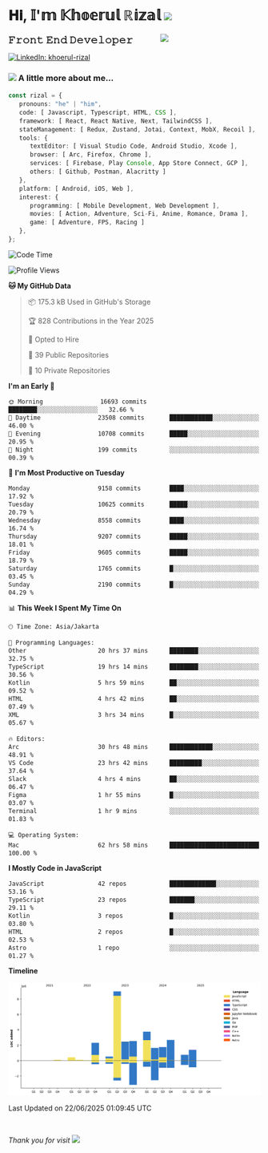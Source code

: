 <h1> 𝐇𝐢, 𝕀'𝕞 𝕂𝕙𝕠𝕖𝕣𝕦𝕝 ℝ𝕚𝕫𝕒𝕝 <img src="https://media.giphy.com/media/mGcNjsfWAjY5AEZNw6/giphy.gif" width="50"></h1>
<img align='right' src="https://media.giphy.com/media/v1.Y2lkPTc5MGI3NjExOWI2ajR2NGJubzBsZHFuaHMwajRrcDNsNXJwOG8yb3F0NjhkNXF4OSZlcD12MV9pbnRlcm5hbF9naWZfYnlfaWQmY3Q9cw/fkZukR450RQ1qnGaq9/giphy.gif" width="200">
<strong style="font-size:20px;">𝙵𝚛𝚘𝚗𝚝 𝙴𝚗𝚍 𝙳𝚎𝚟𝚎𝚕𝚘𝚙𝚎𝚛</strong>
</p></em>

[![LinkedIn: khoerul-rizal](https://img.shields.io/badge/khoerul--rizal-blue?style=flat-square&logo=Linkedin&logoColor=white&link=https://www.linkedin.com/in/khoerul-rizal/)](https://www.linkedin.com/in/khoerul-rizal/)

### <img src="https://media.giphy.com/media/VgCDAzcKvsR6OM0uWg/giphy.gif" width="50"> A little more about me...

```typescript
const rizal = {
   pronouns: "he" | "him",
   code: [ Javascript, Typescript, HTML, CSS ],
   framework: [ React, React Native, Next, TailwindCSS ],
   stateManagement: [ Redux, Zustand, Jotai, Context, MobX, Recoil ],
   tools: {
      textEditor: [ Visual Studio Code, Android Studio, Xcode ],
      browser: [ Arc, Firefox, Chrome ],
      services: [ Firebase, Play Console, App Store Connect, GCP ],
      others: [ Github, Postman, Alacritty ]
   },
   platform: [ Android, iOS, Web ],
   interest: {
      programming: [ Mobile Development, Web Development ],
      movies: [ Action, Adventure, Sci-Fi, Anime, Romance, Drama ],
      game: [ Adventure, FPS, Racing ]
   },
};
```

<!--START_SECTION:waka-->
![Code Time](http://img.shields.io/badge/Code%20Time-3%2C144%20hrs%2013%20mins-blue)

![Profile Views](http://img.shields.io/badge/Profile%20Views-0-blue)

**🐱 My GitHub Data** 

> 📦 175.3 kB Used in GitHub's Storage 
 > 
> 🏆 828 Contributions in the Year 2025
 > 
> 💼 Opted to Hire
 > 
> 📜 39 Public Repositories 
 > 
> 🔑 10 Private Repositories 
 > 
**I'm an Early 🐤** 

```text
🌞 Morning                16693 commits       ████████░░░░░░░░░░░░░░░░░   32.66 % 
🌆 Daytime                23508 commits       ████████████░░░░░░░░░░░░░   46.00 % 
🌃 Evening                10708 commits       █████░░░░░░░░░░░░░░░░░░░░   20.95 % 
🌙 Night                  199 commits         ░░░░░░░░░░░░░░░░░░░░░░░░░   00.39 % 
```
📅 **I'm Most Productive on Tuesday** 

```text
Monday                   9158 commits        ████░░░░░░░░░░░░░░░░░░░░░   17.92 % 
Tuesday                  10625 commits       █████░░░░░░░░░░░░░░░░░░░░   20.79 % 
Wednesday                8558 commits        ████░░░░░░░░░░░░░░░░░░░░░   16.74 % 
Thursday                 9207 commits        █████░░░░░░░░░░░░░░░░░░░░   18.01 % 
Friday                   9605 commits        █████░░░░░░░░░░░░░░░░░░░░   18.79 % 
Saturday                 1765 commits        █░░░░░░░░░░░░░░░░░░░░░░░░   03.45 % 
Sunday                   2190 commits        █░░░░░░░░░░░░░░░░░░░░░░░░   04.29 % 
```


📊 **This Week I Spent My Time On** 

```text
🕑︎ Time Zone: Asia/Jakarta

💬 Programming Languages: 
Other                    20 hrs 37 mins      ████████░░░░░░░░░░░░░░░░░   32.75 % 
TypeScript               19 hrs 14 mins      ████████░░░░░░░░░░░░░░░░░   30.56 % 
Kotlin                   5 hrs 59 mins       ██░░░░░░░░░░░░░░░░░░░░░░░   09.52 % 
HTML                     4 hrs 42 mins       ██░░░░░░░░░░░░░░░░░░░░░░░   07.49 % 
XML                      3 hrs 34 mins       █░░░░░░░░░░░░░░░░░░░░░░░░   05.67 % 

🔥 Editors: 
Arc                      30 hrs 48 mins      ████████████░░░░░░░░░░░░░   48.91 % 
VS Code                  23 hrs 42 mins      █████████░░░░░░░░░░░░░░░░   37.64 % 
Slack                    4 hrs 4 mins        ██░░░░░░░░░░░░░░░░░░░░░░░   06.47 % 
Figma                    1 hr 55 mins        █░░░░░░░░░░░░░░░░░░░░░░░░   03.07 % 
Terminal                 1 hr 9 mins         ░░░░░░░░░░░░░░░░░░░░░░░░░   01.83 % 

💻 Operating System: 
Mac                      62 hrs 58 mins      █████████████████████████   100.00 % 
```

**I Mostly Code in JavaScript** 

```text
JavaScript               42 repos            █████████████░░░░░░░░░░░░   53.16 % 
TypeScript               23 repos            ███████░░░░░░░░░░░░░░░░░░   29.11 % 
Kotlin                   3 repos             █░░░░░░░░░░░░░░░░░░░░░░░░   03.80 % 
HTML                     2 repos             █░░░░░░░░░░░░░░░░░░░░░░░░   02.53 % 
Astro                    1 repo              ░░░░░░░░░░░░░░░░░░░░░░░░░   01.27 % 
```



**Timeline**

![Lines of Code chart](https://raw.githubusercontent.com/khoerulrizal/khoerulrizal/main/assets/bar_graph.png)


 Last Updated on 22/06/2025 01:09:45 UTC
<!--END_SECTION:waka-->
</details>
<br/>

<em>Thank you for visit</em> <img src="https://media.giphy.com/media/v1.Y2lkPTc5MGI3NjExcHdvNm1qZWtjaGw0ZjdwM3Z3NnY2dHlueTVuODBta2FiY20wM2YybSZlcD12MV9pbnRlcm5hbF9naWZfYnlfaWQmY3Q9cw/tV25tpdKqdFa9x81k2/giphy.gif" width="40">
